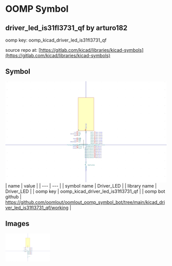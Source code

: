 # OOMP Symbol  
## driver_led_is31fl3731_qf  by arturo182  
  
oomp key: oomp_kicad_driver_led_is31fl3731_qf  
  
source repo at: [https://gitlab.com/kicad/libraries/kicad-symbols](https://gitlab.com/kicad/libraries/kicad-symbols)  
## Symbol  
  
[![working.png](working_600.png)](working.png)  
| name | value | 
| --- | --- | 
| symbol name | Driver_LED | 
| library name | Driver_LED | 
| oomp key | oomp_kicad_driver_led_is31fl3731_qf | 
| oomp bot github | https://github.com/oomlout/oomlout_oomp_symbol_bot/tree/main/kicad_driver_led_is31fl3731_qf/working | 
## Images  
  
[![working.png](working_140.png)](working.png)  
